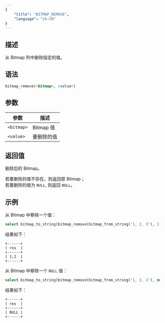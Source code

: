```yaml
---
{
    "title": "BITMAP_REMOVE",
    "language": "zh-CN"
}
---
```


## 描述

从 Bitmap 列中删除指定的值。

## 语法

```sql
bitmap_remove(<bitmap>, <value>)
```

## 参数

| 参数        | 描述       |
|-----------|----------|
| `<bitmap>` | Bitmap 值 |
| `<value>` | 要删除的值    |

## 返回值

删除后的 Bitmap。  

若要删除的值不存在，则返回原 Bitmap；  
若要删除的值为 `NULL`, 则返回 `NULL`。

## 示例

从 Bitmap 中移除一个值：

```sql
select bitmap_to_string(bitmap_remove(bitmap_from_string('1, 2, 3'), 3)) res;
```

结果如下：

```text
+------+
| res  |
+------+
| 1,2  |
+------+
```

从 Bitmap 中移除一个 `NULL` 值：

```sql
select bitmap_to_string(bitmap_remove(bitmap_from_string('1, 2, 3'), null)) res;
```

结果如下：

```text
+------+
| res  |
+------+
| NULL |
+------+
```

